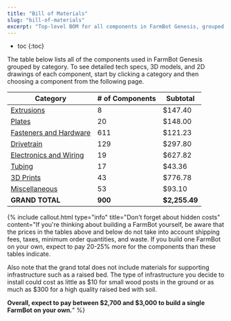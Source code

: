```yaml
---
title: "Bill of Materials"
slug: "bill-of-materials"
excerpt: "Top-level BOM for all components in FarmBot Genesis, grouped by category"
---
```


* toc
{:toc}

The table below lists all of the components used in FarmBot Genesis grouped by category. To see detailed tech specs, 3D models, and 2D drawings of each component, start by clicking a category and then choosing a component from the following page.

|Category                      |# of Components               |Subtotal                      |
|------------------------------|------------------------------|------------------------------|
|[Extrusions](../Reference-Docs/bill-of-materials/extrusions.md)  |8                             |$147.40
|[Plates](../Reference-Docs/bill-of-materials/plates.md)          |20                            |$148.00
|[Fasteners and Hardware](../Reference-Docs/bill-of-materials/fasteners-and-hardware.md)|611                           |$121.23
|[Drivetrain](../Reference-Docs/bill-of-materials/drivetrain.md)  |129                           |$297.80
|[Electronics and Wiring](../Reference-Docs/bill-of-materials/electronics-and-wiring.md)|19                            |$627.82
|[Tubing](../Reference-Docs/bill-of-materials/tubing.md)          |17                            |$43.36
|[3D Prints](../Reference-Docs/bill-of-materials/3d-prints.md)    |43                            |$776.78
|[Miscellaneous](../Reference-Docs/bill-of-materials/miscellaneous.md)|53                            |$93.10
|**GRAND TOTAL**               |**900**                       |**$2,255.49**



{%
include callout.html
type="info"
title="Don't forget about hidden costs"
content="If you're thinking about building a FarmBot yourself, be aware that the prices in the tables above and below do not take into account shipping fees, taxes, minimum order quantities, and waste. If you build one FarmBot on your own, expect to pay 20-25% more for the components than these tables indicate.

Also note that the grand total does not include materials for supporting infrastructure such as a raised bed. The type of infrastructure you decide to install could cost as little as $10 for small wood posts in the ground or as much as $300 for a high quality raised bed with soil.

**Overall, expect to pay between $2,700 and $3,000 to build a single FarmBot on your own.**"
%}

